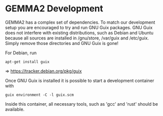 # GEMMA2 Development

GEMMA2 has a complex set of dependencies. To match our development setup you are encouraged to try and run GNU Guix packages. GNU Guix does not interfere with existing distributions, such as Debian and Ubuntu because all sources are installed in /gnu/store, /var/guix and /etc/guix. Simply remove those directories and GNU Guix is gone!

For Debian, run

```apt-get install guix```

=> https://tracker.debian.org/pkg/guix

Once GNU Guix is installed it is possible to start a development container with

```guix environment -C -l guix.scm```

Inside this container, all necessary tools, such as 'gcc' and 'rust' should be available.
